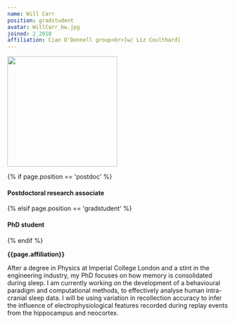 ```yaml
---
name: Will Carr
position: gradstudent
avatar: WillCarr_bw.jpg
joined: 2_2018
affiliation: Cian O'Donnell group<br>[w/ Liz Coulthard]
---
```


<img width="250" src="{{site.baseurl}}/images/people/{{page.avatar}}" data-action="zoom">

 {% if page.position == 'postdoc' %}
<h4>Postdoctoral research associate</h4>
 {% elsif page.position == 'gradstudent' %}
<h4>PhD student</h4>
 {% endif %}

<b>{{page.affiliation}}</b>

After a degree in Physics at Imperial College London and a stint in the engineering industry, my PhD focuses on how memory is consolidated during sleep. I am currently working on the development of a behavioural paradigm and computational methods, to effectively analyse human intra-cranial sleep data. I will be using variation in recollection accuracy to infer the influence of electrophysiological features recorded during replay events from the hippocampus and neocortex.
